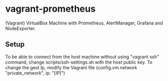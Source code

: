 # vagrant-prometheus
(Vagrant) VirtualBox Machine with Prometheus, AlertManager, Grafana and NodeExporter.

## Setup
To be able to connect from the host machine without using "vagrant ssh" command, change scripts/ssh-settings.sh with the host public key.
To change the gest Ip, modify the Vagrant file (config.vm.network "private_network", ip: "[IP]")